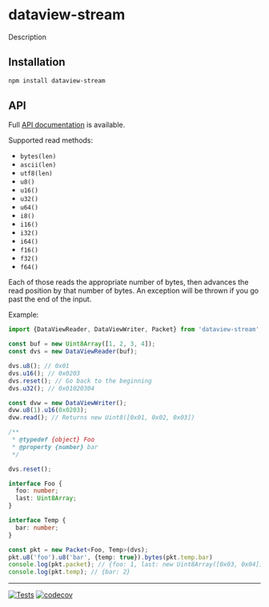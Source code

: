 # dataview-stream

Description

## Installation

```sh
npm install dataview-stream
```

## API

Full [API documentation](http://hildjj.github.io/dataview-stream/) is available.

Supported read methods:

- `bytes(len)`
- `ascii(len)`
- `utf8(len)`
- `u8()`
- `u16()`
- `u32()`
- `u64()`
- `i8()`
- `i16()`
- `i32()`
- `i64()`
- `f16()`
- `f32()`
- `f64()`

Each of those reads the appropriate number of bytes, then advances the read
position by that number of bytes.  An exception will be thrown if you go past
the end of the input.

Example:

```ts
import {DataViewReader, DataViewWriter, Packet} from 'dataview-stream';

const buf = new Uint8Array([1, 2, 3, 4]);
const dvs = new DataViewReader(buf);

dvs.u8(); // 0x01
dvs.u16(); // 0x0203
dvs.reset(); // Go back to the beginning
dvs.u32(); // 0x01020304

const dvw = new DataViewWriter();
dvw.u8(1).u16(0x0203);
dvw.read(); // Returns new Uint8([0x01, 0x02, 0x03])

/**
 * @typedef {object} Foo
 * @property {number} bar
 */

dvs.reset();

interface Foo {
  foo: number;
  last: Uint8Array;
}

interface Temp {
  bar: number;
}

const pkt = new Packet<Foo, Temp>(dvs);
pkt.u8('foo').u8('bar', {temp: true}).bytes(pkt.temp.bar)
console.log(pkt.packet); // {foo: 1, last: new Uint8Array([0x03, 0x04])}
console.log(pkt.temp); // {bar: 2}
```

---
[![Tests](https://github.com/hildjj/dataview-stream/actions/workflows/node.js.yml/badge.svg)](https://github.com/hildjj/dataview-stream/actions/workflows/node.js.yml)
[![codecov](https://codecov.io/gh/hildjj/dataview-stream/graph/badge.svg?token=ZC97U0AI06)](https://codecov.io/gh/hildjj/dataview-stream)
